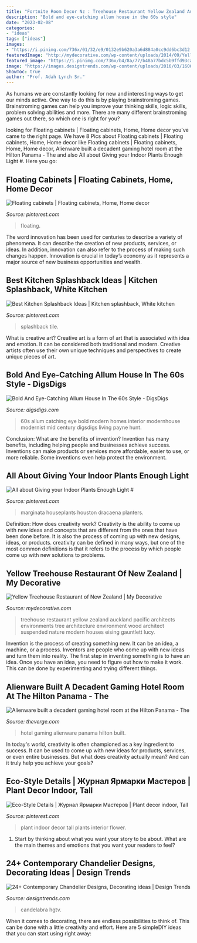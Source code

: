 ```yaml
---
title: "Fortnite Room Decor Nz : Treehouse Restaurant Yellow Zealand Auckland Pacific Architects Environments Tree Architecture Environment Wood Architect Suspended Nature Modern Houses Eising Gauntlett Lucy"
description: "Bold and eye-catching allum house in the 60s style"
date: "2023-02-08"
categories:
- "ideas"
tags: ["ideas"]
images:
- "https://i.pinimg.com/736x/01/32/e9/0132e9b620a3a6d884a0cc9dd6bc3d12.jpg"
featuredImage: "http://mydecorative.com/wp-content/uploads/2014/09/Yellow_Treehouse_Restaurant_Auckland_New_Zealand_Pacific_Environments_Architects_11.jpg"
featured_image: "https://i.pinimg.com/736x/b4/8a/77/b48a77bdc5b9ffd93cabba406f121dd5.jpg"
image: "https://images.designtrends.com/wp-content/uploads/2016/03/16063842/Contemporary-candelabra-chandeliers1.jpeg"
ShowToc: true
author: "Prof. Adah Lynch Sr."
---
```



As humans we are constantly looking for new and interesting ways to get our minds active. One way to do this is by playing brainstroming games. Brainstroming games can help you improve your thinking skills, logic skills, problem solving abilities and more. There are many different brainstroming games out there, so which one is right for you?

	

		
looking for Floating cabinets | Floating cabinets, Home, Home decor you've came to the right page. We have 8 Pics about Floating cabinets | Floating cabinets, Home, Home decor like Floating cabinets | Floating cabinets, Home, Home decor, Alienware built a decadent gaming hotel room at the Hilton Panama - The and also All about Giving your Indoor Plants Enough Light #. Here you go:
		
    
## Floating Cabinets | Floating Cabinets, Home, Home Decor

<img loading=lazy src="https://i.pinimg.com/originals/61/65/f6/6165f6841cfd26f4b3a0c3467c74e1e4.jpg" onerror="this.onerror=null;this.src='https://tse1.mm.bing.net/th?id=OIP.fLP6_iHe3p9pUDsJInthAQHaJ4&amp;pid=15.1';" alt="Floating cabinets | Floating cabinets, Home, Home decor">

_Source: pinterest.com_

>floating. 

	

The word innovation has been used for centuries to describe a variety of phenomena. It can describe the creation of new products, services, or ideas. In addition, innovation can also refer to the process of making such changes happen. Innovation is crucial in today’s economy as it represents a major source of new business opportunities and wealth.

    
## Best Kitchen Splashback Ideas | Kitchen Splashback, White Kitchen

<img loading=lazy src="https://i.pinimg.com/736x/b4/8a/77/b48a77bdc5b9ffd93cabba406f121dd5.jpg" onerror="this.onerror=null;this.src='https://tse1.mm.bing.net/th?id=OIP.gleeI5lw-jOCqX4yz6-H2gHaEw&amp;pid=15.1';" alt="Best Kitchen Splashback Ideas | Kitchen splashback, White kitchen">

_Source: pinterest.com_

>splashback tile. 

	

What is creative art?
Creative art is a form of art that is associated with idea and emotion. It can be considered both traditional and modern. Creative artists often use their own unique techniques and perspectives to create unique pieces of art.

    
## Bold And Eye-Catching Allum House In The 60s Style - DigsDigs

<img loading=lazy src="https://www.digsdigs.com/photos/bold-and-eye-catching-allum-house-in-the-60s-style-3-554x369.jpg" onerror="this.onerror=null;this.src='https://tse1.mm.bing.net/th?id=OIP.eLvx-N2hSXBI1QdVLbWDnwHaE7&amp;pid=15.1';" alt="Bold And Eye-Catching Allum House In The 60s Style - DigsDigs">

_Source: digsdigs.com_

>60s allum catching eye bold modern homes interior modernhouse modernist mid century digsdigs living payne hunt. 

	

Conclusion: What are the benefits of invention?
Invention has many benefits, including helping people and businesses achieve success. Inventions can make products or services more affordable, easier to use, or more reliable. Some inventions even help protect the environment.

    
## All About Giving Your Indoor Plants Enough Light #

<img loading=lazy src="https://i.pinimg.com/736x/9c/9c/f3/9c9cf37d68db7d238c32883caa363423.jpg" onerror="this.onerror=null;this.src='https://tse1.mm.bing.net/th?id=OIP.F90y4dl2mz3FD5MFncPHugHaLD&amp;pid=15.1';" alt="All about Giving your Indoor Plants Enough Light #">

_Source: pinterest.com_

>marginata houseplants houston dracaena planters. 

	

Definition: How does creativity work?
Creativity is the ability to come up with new ideas and concepts that are different from the ones that have been done before. It is also the process of coming up with new designs, ideas, or products. creativity can be defined in many ways, but one of the most common definitions is that it refers to the process by which people come up with new solutions to problems.

    
## Yellow Treehouse Restaurant Of New Zealand | My Decorative

<img loading=lazy src="http://mydecorative.com/wp-content/uploads/2014/09/Yellow_Treehouse_Restaurant_Auckland_New_Zealand_Pacific_Environments_Architects_11.jpg" onerror="this.onerror=null;this.src='https://tse3.mm.bing.net/th?id=OIP.owMWf5-bvECqDV_nvQQRWwHaLH&amp;pid=15.1';" alt="Yellow Treehouse Restaurant of New Zealand | My Decorative">

_Source: mydecorative.com_

>treehouse restaurant yellow zealand auckland pacific architects environments tree architecture environment wood architect suspended nature modern houses eising gauntlett lucy. 

	

Invention is the process of creating something new. It can be an idea, a machine, or a process. Inventors are people who come up with new ideas and turn them into reality. The first step in inventing something is to have an idea. Once you have an idea, you need to figure out how to make it work. This can be done by experimenting and trying different things.

    
## Alienware Built A Decadent Gaming Hotel Room At The Hilton Panama - The

<img loading=lazy src="https://cdn.vox-cdn.com/thumbor/anV9-mwo0EzuWg-wRRV46zHmss4=/0x61:845x503/fit-in/1200x630/cdn.vox-cdn.com/uploads/chorus_asset/file/10686791/Hilton_Panama_Alienware_Room_Gaming_hotel_room_12.jpg" onerror="this.onerror=null;this.src='https://tse3.mm.bing.net/th?id=OIP.Ccmrt7UzI06MKAWObZCeOgHaD3&amp;pid=15.1';" alt="Alienware built a decadent gaming hotel room at the Hilton Panama - The">

_Source: theverge.com_

>hotel gaming alienware panama hilton built. 

	

In today's world, creativity is often championed as a key ingredient to success. It can be used to come up with new ideas for products, services, or even entire businesses. But what does creativity actually mean? And can it truly help you achieve your goals?

    
## Eco-Style Details | Журнал Ярмарки Мастеров | Plant Decor Indoor, Tall

<img loading=lazy src="https://i.pinimg.com/736x/01/32/e9/0132e9b620a3a6d884a0cc9dd6bc3d12.jpg" onerror="this.onerror=null;this.src='https://tse4.mm.bing.net/th?id=OIP.xV6PUc-nu52HZ5Bp29BhWAHaLG&amp;pid=15.1';" alt="Eco-Style Details | Журнал Ярмарки Мастеров | Plant decor indoor, Tall">

_Source: pinterest.com_

>plant indoor decor tall plants interior flower. 

	

1. Start by thinking about what you want your story to be about. What are the main themes and emotions that you want your readers to feel?

    
## 24+ Contemporary Chandelier Designs, Decorating Ideas | Design Trends

<img loading=lazy src="https://images.designtrends.com/wp-content/uploads/2016/03/16063842/Contemporary-candelabra-chandeliers1.jpeg" onerror="this.onerror=null;this.src='https://tse3.mm.bing.net/th?id=OIP.foqGOYRqyvs8xm9RrsdN9AHaF7&amp;pid=15.1';" alt="24+ Contemporary Chandelier Designs, Decorating ideas | Design Trends">

_Source: designtrends.com_

>candelabra hgtv. 

	

When it comes to decorating, there are endless possibilities to think of. This can be done with a little creativity and effort. Here are 5 simpleDIY ideas that you can start using right away:

